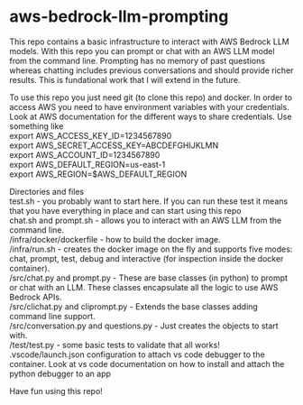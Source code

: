 # aws-bedrock-llm-prompting
This repo contains a basic infrastructure to interact with AWS Bedrock LLM models. With this repo you can prompt or chat with an AWS LLM model from the command line. Prompting has no memory of past questions whereas chatting includes previous conversations and should provide richer results. This is fundational work that I will extend in the future.

To use this repo you just need git (to clone this repo) and docker. In order to access AWS you need to have environment variables with your credentials. Look at AWS documentation for the different ways to share credentials. Use something like \
export AWS_ACCESS_KEY_ID=1234567890\
export AWS_SECRET_ACCESS_KEY=ABCDEFGHIJKLMN\
export AWS_ACCOUNT_ID=1234567890\
export AWS_DEFAULT_REGION=us-east-1\
export AWS_REGION=$AWS_DEFAULT_REGION

Directories and files\
test.sh - you probably want to start here. If you can run these test it means that you have everything in place and can start using this repo\
chat.sh and prompt.sh - allows you to interact with an AWS LLM from the command line.\
/infra/docker/dockerfile - how to build the docker image.\
/infra/run.sh - creates the docker image on the fly and supports five modes: chat, prompt, test, debug and interactive (for inspection inside the docker container).\
/src/chat.py and prompt.py - These are base classes (in python) to prompt or chat with an LLM.  These classes encapsulate all the logic to use AWS Bedrock APIs.\
/src/clichat.py and cliprompt.py - Extends the base classes adding command line support.\
/src/conversation.py and questions.py - Just creates the objects to start with.\
/test/test.py - some basic tests to validate that all works!\
.vscode/launch.json configuration to attach vs code debugger to the container. Look at vs code documentation on how to install and attach the python debugger to an app

Have fun using this repo!